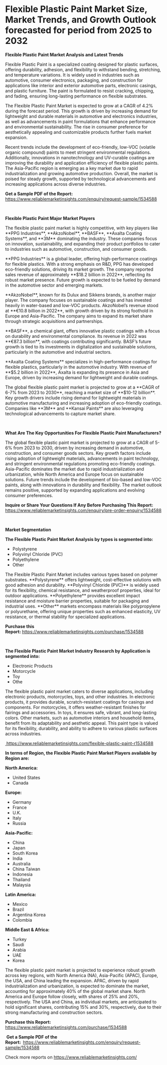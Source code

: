 <p><h1>Flexible Plastic Paint Market Size, Market Trends, and Growth Outlook forecasted for period from 2025 to 2032</h1></p><p><strong>Flexible Plastic Paint Market Analysis and Latest Trends</strong></p>
<p><p>Flexible Plastic Paint is a specialized coating designed for plastic surfaces, offering durability, adhesion, and flexibility to withstand bending, stretching, and temperature variations. It is widely used in industries such as automotive, consumer electronics, packaging, and construction for applications like interior and exterior automotive parts, electronic casings, and plastic furniture. The paint is formulated to resist cracking, chipping, and fading, ensuring long-lasting performance on flexible substrates.</p><p>The Flexible Plastic Paint Market is expected to grow at a CAGR of 4.2% during the forecast period. This growth is driven by increasing demand for lightweight and durable materials in automotive and electronics industries, as well as advancements in paint formulations that enhance performance and environmental sustainability. The rise in consumer preference for aesthetically appealing and customizable products further fuels market expansion.</p><p>Recent trends include the development of eco-friendly, low-VOC (volatile organic compound) paints to meet stringent environmental regulations. Additionally, innovations in nanotechnology and UV-curable coatings are improving the durability and application efficiency of flexible plastic paints. The Asia-Pacific region is emerging as a key market due to rapid industrialization and growing automotive production. Overall, the market is poised for steady growth, supported by technological advancements and increasing applications across diverse industries.</p></p>
<p><strong>Get a Sample PDF of the Report:&nbsp;</strong> <a href="https://www.reliablemarketinsights.com/enquiry/request-sample/1534588?utm_campaign=2238&utm_medium=2&utm_source=Github&utm_content=ia&utm_term=26012025&utm_id=flexible-plastic-paint">https://www.reliablemarketinsights.com/enquiry/request-sample/1534588</a></p>
<p>&nbsp;</p>
<p><strong>Flexible Plastic Paint Major Market Players</strong></p>
<p><p>The flexible plastic paint market is highly competitive, with key players like **PPG Industries**, **AkzoNobel**, **BASF**, **Axalta Coating Systems**, and **3M** dominating the industry. These companies focus on innovation, sustainability, and expanding their product portfolios to cater to industries such as automotive, construction, and consumer goods.</p><p>**PPG Industries** is a global leader, offering high-performance coatings for flexible plastics. With a strong emphasis on R&D, PPG has developed eco-friendly solutions, driving its market growth. The company reported sales revenue of approximately **$18.2 billion in 2022**, reflecting its robust market presence. Future growth is expected to be fueled by demand in the automotive sector and emerging markets.</p><p>**AkzoNobel**, known for its Dulux and Sikkens brands, is another major player. The company focuses on sustainable coatings and has invested heavily in water-based and low-VOC products. AkzoNobel’s revenue stood at **€10.8 billion in 2022**, with growth driven by its strong foothold in Europe and Asia-Pacific. The company aims to expand its market share through strategic acquisitions and partnerships.</p><p>**BASF**, a chemical giant, offers innovative plastic coatings with a focus on durability and environmental compliance. Its revenue in 2022 was **€87.3 billion**, with coatings contributing significantly. BASF’s future growth is tied to its investments in digitalization and sustainable solutions, particularly in the automotive and industrial sectors.</p><p>**Axalta Coating Systems** specializes in high-performance coatings for flexible plastics, particularly in the automotive industry. With revenue of **$5.2 billion in 2022**, Axalta is expanding its presence in Asia and Europe, driven by increasing demand for lightweight and durable coatings.</p><p>The global flexible plastic paint market is projected to grow at a **CAGR of 6-7% from 2023 to 2030**, reaching a market size of **$10-12 billion**. Key growth drivers include rising demand for lightweight materials in automotive manufacturing and increasing adoption of eco-friendly coatings. Companies like **3M** and **Kansai Paints** are also leveraging technological advancements to capture market share.</p></p>
<p>&nbsp;</p>
<p><strong>What Are The Key Opportunities For Flexible Plastic Paint Manufacturers?</strong></p>
<p><p>The global flexible plastic paint market is projected to grow at a CAGR of 5-6% from 2023 to 2030, driven by increasing demand in automotive, construction, and consumer goods sectors. Key growth factors include rising adoption of lightweight materials, advancements in paint technology, and stringent environmental regulations promoting eco-friendly coatings. Asia-Pacific dominates the market due to rapid industrialization and urbanization, while North America and Europe focus on sustainable solutions. Future trends include the development of bio-based and low-VOC paints, along with innovations in durability and flexibility. The market outlook remains positive, supported by expanding applications and evolving consumer preferences.</p></p>
<p><strong>Inquire or Share Your Questions If Any Before Purchasing This Report:</strong> <a href="https://www.reliablemarketinsights.com/enquiry/pre-order-enquiry/1534588?utm_campaign=2238&utm_medium=2&utm_source=Github&utm_content=ia&utm_term=26012025&utm_id=flexible-plastic-paint">https://www.reliablemarketinsights.com/enquiry/pre-order-enquiry/1534588</a></p>
<p>&nbsp;</p>
<p><strong>Market Segmentation</strong></p>
<p><strong>The Flexible Plastic Paint Market Analysis by types is segmented into:</strong></p>
<p><ul><li>Polystyrene</li><li>Polyvinyl Chloride (PVC)</li><li>Polyethylene</li><li>Other</li></ul></p>
<p><p>The Flexible Plastic Paint Market includes various types based on polymer substrates. **Polystyrene** offers lightweight, cost-effective solutions with good adhesion and durability. **Polyvinyl Chloride (PVC)** is widely used for its flexibility, chemical resistance, and weatherproof properties, ideal for outdoor applications. **Polyethylene** provides excellent impact resistance and moisture barrier properties, suitable for packaging and industrial uses. **Other** markets encompass materials like polypropylene or polyurethane, offering unique properties such as enhanced elasticity, UV resistance, or thermal stability for specialized applications.</p></p>
<p><strong>Purchase this Report:&nbsp;</strong><a href="https://www.reliablemarketinsights.com/purchase/1534588?utm_campaign=2238&utm_medium=2&utm_source=Github&utm_content=ia&utm_term=26012025&utm_id=flexible-plastic-paint">https://www.reliablemarketinsights.com/purchase/1534588</a></p>
<p>&nbsp;</p>
<p><strong>The Flexible Plastic Paint Market Industry Research by Application is segmented into:</strong></p>
<p><ul><li>Electronic Products</li><li>Motorcycle</li><li>Toy</li><li>Othe</li></ul></p>
<p><p>The flexible plastic paint market caters to diverse applications, including electronic products, motorcycles, toys, and other industries. In electronic products, it provides durable, scratch-resistant coatings for casings and components. For motorcycles, it offers weather-resistant finishes for fairings and accessories. In toys, it ensures safe, vibrant, and long-lasting colors. Other markets, such as automotive interiors and household items, benefit from its adaptability and aesthetic appeal. This paint type is valued for its flexibility, durability, and ability to adhere to various plastic surfaces across industries.</p></p>
<p><a href="https://www.reliablemarketinsights.com/flexible-plastic-paint-r1534588?utm_campaign=2238&utm_medium=2&utm_source=Github&utm_content=ia&utm_term=26012025&utm_id=flexible-plastic-paint">&nbsp;https://www.reliablemarketinsights.com/flexible-plastic-paint-r1534588</a></p>
<p><strong>In terms of Region, the Flexible Plastic Paint Market Players available by Region are:</strong></p>
<p>
    <p> <strong> North America: </strong>
        <ul>
            <li>United States</li>
            <li>Canada</li>
        </ul>
        </p> 
    <p> <strong> Europe: </strong>
        <ul>
            <li>Germany</li>
            <li>France</li>
            <li>U.K.</li>
            <li>Italy</li>
            <li>Russia</li>
        </ul>
        </p> 
    <p> <strong> Asia-Pacific: </strong>
        <ul>
            <li>China</li>
            <li>Japan</li>
            <li>South Korea</li>
            <li>India</li>
            <li>Australia</li>
            <li>China Taiwan</li>
            <li>Indonesia</li>
            <li>Thailand</li>
            <li>Malaysia</li>
        </ul>
        </p> 
    <p> <strong> Latin America: </strong>
        <ul>
            <li>Mexico</li>
            <li>Brazil</li>
            <li>Argentina Korea</li>
            <li>Colombia</li>
        </ul>
        </p> 
    <p> <strong> Middle East & Africa: </strong>
        <ul>
            <li>Turkey</li>
            <li>Saudi</li>
            <li>Arabia</li>
            <li>UAE</li>
            <li>Korea</li>
        </ul>
    </p>
    </p>
<p><p>The flexible plastic paint market is projected to experience robust growth across key regions, with North America (NA), Asia-Pacific (APAC), Europe, the USA, and China leading the expansion. APAC, driven by rapid industrialization and urbanization, is expected to dominate the market, accounting for approximately 40% of the global market share. North America and Europe follow closely, with shares of 25% and 20%, respectively. The USA and China, as individual markets, are anticipated to hold significant shares, contributing 15% and 30%, respectively, due to their strong manufacturing and construction sectors.</p></p>
<p><strong>Purchase this Report: </strong><a href="https://www.reliablemarketinsights.com/purchase/1534588?utm_campaign=2238&utm_medium=2&utm_source=Github&utm_content=ia&utm_term=26012025&utm_id=flexible-plastic-paint">https://www.reliablemarketinsights.com/purchase/1534588</a></p>
<p>&nbsp;<strong>Get a Sample PDF of the Report:&nbsp;&nbsp;</strong><a href="https://www.reliablemarketinsights.com/enquiry/request-sample/1534588?utm_campaign=2238&utm_medium=2&utm_source=Github&utm_content=ia&utm_term=26012025&utm_id=flexible-plastic-paint">https://www.reliablemarketinsights.com/enquiry/request-sample/1534588</a></p>
<p><strong></strong></p>
<p>Check more reports on <a href="https://www.reliablemarketinsights.com/?utm_campaign=2238&utm_medium=2&utm_source=Github&utm_content=ia&utm_term=26012025&utm_id=flexible-plastic-paint">https://www.reliablemarketinsights.com/</a></p>